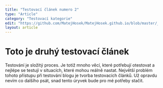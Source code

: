 ```yaml
---
title: "Testovací článek numero 2"
type: "Article"
category: "Testovací kategorie"
edit: "https://github.com/MatejHosek/MatejHosek.github.io/blob/master/_posts/2023-08-31-test_article2.md"
layout: article
---
```


# Toto je druhý testovací článek

Testování je složitý proces. Je totiž mnoho věcí, které potřebují otestovat a nejlépe se testují v situacích, které mohou reálně nastat. Největší problém tohoto přístupu při testování blogu je tvorba testovacích článků. Už opravdu nevím co dalšího psát, snad tento úryvek bude pro mé potřeby stačit.

